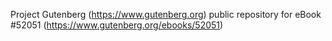 Project Gutenberg (https://www.gutenberg.org) public repository for
eBook #52051 (https://www.gutenberg.org/ebooks/52051)
